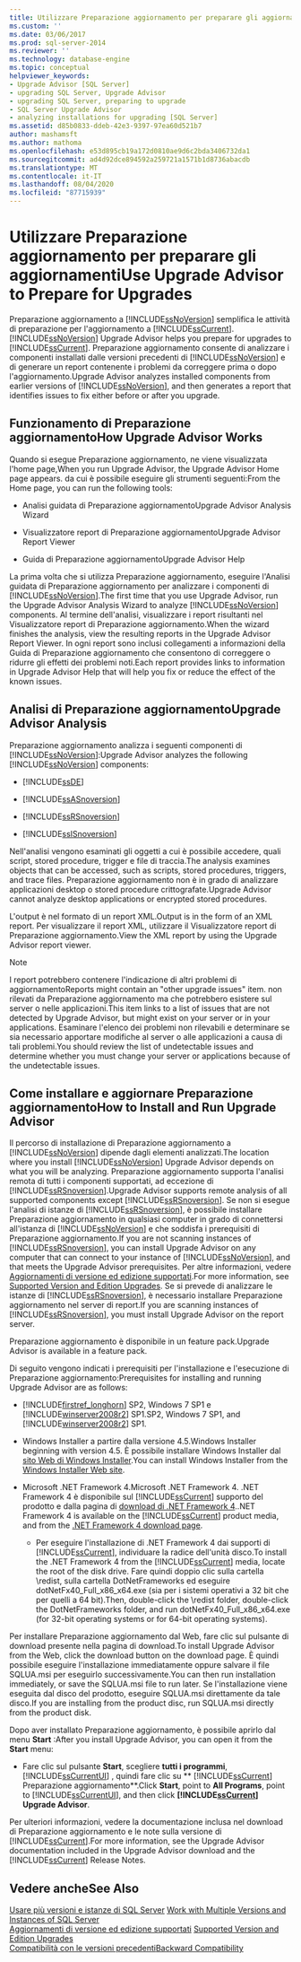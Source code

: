 ```yaml
---
title: Utilizzare Preparazione aggiornamento per preparare gli aggiornamenti | Microsoft Docs
ms.custom: ''
ms.date: 03/06/2017
ms.prod: sql-server-2014
ms.reviewer: ''
ms.technology: database-engine
ms.topic: conceptual
helpviewer_keywords:
- Upgrade Advisor [SQL Server]
- upgrading SQL Server, Upgrade Advisor
- upgrading SQL Server, preparing to upgrade
- SQL Server Upgrade Advisor
- analyzing installations for upgrading [SQL Server]
ms.assetid: d85b0833-ddeb-42e3-9397-97ea60d521b7
author: mashamsft
ms.author: mathoma
ms.openlocfilehash: e53d895cb19a172d0810ae9d6c2bda3406732da1
ms.sourcegitcommit: ad4d92dce894592a259721a1571b1d8736abacdb
ms.translationtype: MT
ms.contentlocale: it-IT
ms.lasthandoff: 08/04/2020
ms.locfileid: "87715939"
---
```

# <a name="use-upgrade-advisor-to-prepare-for-upgrades"></a><span data-ttu-id="c507c-102">Utilizzare Preparazione aggiornamento per preparare gli aggiornamenti</span><span class="sxs-lookup"><span data-stu-id="c507c-102">Use Upgrade Advisor to Prepare for Upgrades</span></span>
  <span data-ttu-id="c507c-103">Preparazione aggiornamento a [!INCLUDE[ssNoVersion](../../includes/ssnoversion-md.md)] semplifica le attività di preparazione per l'aggiornamento a [!INCLUDE[ssCurrent](../../includes/sscurrent-md.md)].</span><span class="sxs-lookup"><span data-stu-id="c507c-103">[!INCLUDE[ssNoVersion](../../includes/ssnoversion-md.md)] Upgrade Advisor helps you prepare for upgrades to [!INCLUDE[ssCurrent](../../includes/sscurrent-md.md)].</span></span> <span data-ttu-id="c507c-104">Preparazione aggiornamento consente di analizzare i componenti installati dalle versioni precedenti di [!INCLUDE[ssNoVersion](../../includes/ssnoversion-md.md)] e di generare un report contenente i problemi da correggere prima o dopo l'aggiornamento.</span><span class="sxs-lookup"><span data-stu-id="c507c-104">Upgrade Advisor analyzes installed components from earlier versions of [!INCLUDE[ssNoVersion](../../includes/ssnoversion-md.md)], and then generates a report that identifies issues to fix either before or after you upgrade.</span></span>  
  
## <a name="how-upgrade-advisor-works"></a><span data-ttu-id="c507c-105">Funzionamento di Preparazione aggiornamento</span><span class="sxs-lookup"><span data-stu-id="c507c-105">How Upgrade Advisor Works</span></span>  
 <span data-ttu-id="c507c-106">Quando si esegue Preparazione aggiornamento, ne viene visualizzata l'home page,</span><span class="sxs-lookup"><span data-stu-id="c507c-106">When you run Upgrade Advisor, the Upgrade Advisor Home page appears.</span></span> <span data-ttu-id="c507c-107">da cui è possibile eseguire gli strumenti seguenti:</span><span class="sxs-lookup"><span data-stu-id="c507c-107">From the Home page, you can run the following tools:</span></span>  
  
-   <span data-ttu-id="c507c-108">Analisi guidata di Preparazione aggiornamento</span><span class="sxs-lookup"><span data-stu-id="c507c-108">Upgrade Advisor Analysis Wizard</span></span>  
  
-   <span data-ttu-id="c507c-109">Visualizzatore report di Preparazione aggiornamento</span><span class="sxs-lookup"><span data-stu-id="c507c-109">Upgrade Advisor Report Viewer</span></span>  
  
-   <span data-ttu-id="c507c-110">Guida di Preparazione aggiornamento</span><span class="sxs-lookup"><span data-stu-id="c507c-110">Upgrade Advisor Help</span></span>  
  
 <span data-ttu-id="c507c-111">La prima volta che si utilizza Preparazione aggiornamento, eseguire l'Analisi guidata di Preparazione aggiornamento per analizzare i componenti di [!INCLUDE[ssNoVersion](../../includes/ssnoversion-md.md)].</span><span class="sxs-lookup"><span data-stu-id="c507c-111">The first time that you use Upgrade Advisor, run the Upgrade Advisor Analysis Wizard to analyze [!INCLUDE[ssNoVersion](../../includes/ssnoversion-md.md)] components.</span></span> <span data-ttu-id="c507c-112">Al termine dell'analisi, visualizzare i report risultanti nel Visualizzatore report di Preparazione aggiornamento.</span><span class="sxs-lookup"><span data-stu-id="c507c-112">When the wizard finishes the analysis, view the resulting reports in the Upgrade Advisor Report Viewer.</span></span> <span data-ttu-id="c507c-113">In ogni report sono inclusi collegamenti a informazioni della Guida di Preparazione aggiornamento che consentono di correggere o ridurre gli effetti dei problemi noti.</span><span class="sxs-lookup"><span data-stu-id="c507c-113">Each report provides links to information in Upgrade Advisor Help that will help you fix or reduce the effect of the known issues.</span></span>  
  
## <a name="upgrade-advisor-analysis"></a><span data-ttu-id="c507c-114">Analisi di Preparazione aggiornamento</span><span class="sxs-lookup"><span data-stu-id="c507c-114">Upgrade Advisor Analysis</span></span>  
 <span data-ttu-id="c507c-115">Preparazione aggiornamento analizza i seguenti componenti di [!INCLUDE[ssNoVersion](../../includes/ssnoversion-md.md)]:</span><span class="sxs-lookup"><span data-stu-id="c507c-115">Upgrade Advisor analyzes the following [!INCLUDE[ssNoVersion](../../includes/ssnoversion-md.md)] components:</span></span>  
  
-   [!INCLUDE[ssDE](../../includes/ssde-md.md)]  
  
-   [!INCLUDE[ssASnoversion](../../includes/ssasnoversion-md.md)]  
  
-   [!INCLUDE[ssRSnoversion](../../includes/ssrsnoversion-md.md)]  
  
-   [!INCLUDE[ssISnoversion](../../includes/ssisnoversion-md.md)]  
  
 <span data-ttu-id="c507c-116">Nell'analisi vengono esaminati gli oggetti a cui è possibile accedere, quali script, stored procedure, trigger e file di traccia.</span><span class="sxs-lookup"><span data-stu-id="c507c-116">The analysis examines objects that can be accessed, such as scripts, stored procedures, triggers, and trace files.</span></span> <span data-ttu-id="c507c-117">Preparazione aggiornamento non è in grado di analizzare applicazioni desktop o stored procedure crittografate.</span><span class="sxs-lookup"><span data-stu-id="c507c-117">Upgrade Advisor cannot analyze desktop applications or encrypted stored procedures.</span></span>  
  
 <span data-ttu-id="c507c-118">L'output è nel formato di un report XML.</span><span class="sxs-lookup"><span data-stu-id="c507c-118">Output is in the form of an XML report.</span></span> <span data-ttu-id="c507c-119">Per visualizzare il report XML, utilizzare il Visualizzatore report di Preparazione aggiornamento.</span><span class="sxs-lookup"><span data-stu-id="c507c-119">View the XML report by using the Upgrade Advisor report viewer.</span></span>  
  
> [!NOTE]  
>  <span data-ttu-id="c507c-120">I report potrebbero contenere l'indicazione di altri problemi di aggiornamento</span><span class="sxs-lookup"><span data-stu-id="c507c-120">Reports might contain an "other upgrade issues" item.</span></span> <span data-ttu-id="c507c-121">non rilevati da Preparazione aggiornamento ma che potrebbero esistere sul server o nelle applicazioni.</span><span class="sxs-lookup"><span data-stu-id="c507c-121">This item links to a list of issues that are not detected by Upgrade Advisor, but might exist on your server or in your applications.</span></span> <span data-ttu-id="c507c-122">Esaminare l'elenco dei problemi non rilevabili e determinare se sia necessario apportare modifiche al server o alle applicazioni a causa di tali problemi.</span><span class="sxs-lookup"><span data-stu-id="c507c-122">You should review the list of undetectable issues and determine whether you must change your server or applications because of the undetectable issues.</span></span>  
  
## <a name="how-to-install-and-run-upgrade-advisor"></a><span data-ttu-id="c507c-123">Come installare e aggiornare Preparazione aggiornamento</span><span class="sxs-lookup"><span data-stu-id="c507c-123">How to Install and Run Upgrade Advisor</span></span>  
 <span data-ttu-id="c507c-124">Il percorso di installazione di Preparazione aggiornamento a [!INCLUDE[ssNoVersion](../../includes/ssnoversion-md.md)] dipende dagli elementi analizzati.</span><span class="sxs-lookup"><span data-stu-id="c507c-124">The location where you install [!INCLUDE[ssNoVersion](../../includes/ssnoversion-md.md)] Upgrade Advisor depends on what you will be analyzing.</span></span> <span data-ttu-id="c507c-125">Preparazione aggiornamento supporta l'analisi remota di tutti i componenti supportati, ad eccezione di [!INCLUDE[ssRSnoversion](../../includes/ssrsnoversion-md.md)].</span><span class="sxs-lookup"><span data-stu-id="c507c-125">Upgrade Advisor supports remote analysis of all supported components except [!INCLUDE[ssRSnoversion](../../includes/ssrsnoversion-md.md)].</span></span> <span data-ttu-id="c507c-126">Se non si esegue l'analisi di istanze di [!INCLUDE[ssRSnoversion](../../includes/ssrsnoversion-md.md)], è possibile installare Preparazione aggiornamento in qualsiasi computer in grado di connettersi all'istanza di [!INCLUDE[ssNoVersion](../../includes/ssnoversion-md.md)] e che soddisfa i prerequisiti di Preparazione aggiornamento.</span><span class="sxs-lookup"><span data-stu-id="c507c-126">If you are not scanning instances of [!INCLUDE[ssRSnoversion](../../includes/ssrsnoversion-md.md)], you can install Upgrade Advisor on any computer that can connect to your instance of [!INCLUDE[ssNoVersion](../../includes/ssnoversion-md.md)], and that meets the Upgrade Advisor prerequisites.</span></span> <span data-ttu-id="c507c-127">Per altre informazioni, vedere [Aggiornamenti di versione ed edizione supportati](../../database-engine/install-windows/supported-version-and-edition-upgrades.md).</span><span class="sxs-lookup"><span data-stu-id="c507c-127">For more information, see [Supported Version and Edition Upgrades](../../database-engine/install-windows/supported-version-and-edition-upgrades.md).</span></span> <span data-ttu-id="c507c-128">Se si prevede di analizzare le istanze di [!INCLUDE[ssRSnoversion](../../includes/ssrsnoversion-md.md)], è necessario installare Preparazione aggiornamento nel server di report.</span><span class="sxs-lookup"><span data-stu-id="c507c-128">If you are scanning instances of [!INCLUDE[ssRSnoversion](../../includes/ssrsnoversion-md.md)], you must install Upgrade Advisor on the report server.</span></span>  
  
 <span data-ttu-id="c507c-129">Preparazione aggiornamento è disponibile in un feature pack.</span><span class="sxs-lookup"><span data-stu-id="c507c-129">Upgrade Advisor is available in a feature pack.</span></span>  
  
 <span data-ttu-id="c507c-130">Di seguito vengono indicati i prerequisiti per l'installazione e l'esecuzione di Preparazione aggiornamento:</span><span class="sxs-lookup"><span data-stu-id="c507c-130">Prerequisites for installing and running Upgrade Advisor are as follows:</span></span>  
  
-   [!INCLUDE[firstref_longhorn](../../includes/firstref-longhorn-md.md)] <span data-ttu-id="c507c-131">SP2, Windows 7 SP1 e [!INCLUDE[winserver2008r2](../../includes/winserver2008r2-md.md)] SP1.</span><span class="sxs-lookup"><span data-stu-id="c507c-131">SP2, Windows 7 SP1, and [!INCLUDE[winserver2008r2](../../includes/winserver2008r2-md.md)] SP1.</span></span>  
  
-   <span data-ttu-id="c507c-132">Windows Installer a partire dalla versione 4.5.</span><span class="sxs-lookup"><span data-stu-id="c507c-132">Windows Installer beginning with version 4.5.</span></span> <span data-ttu-id="c507c-133">È possibile installare Windows Installer dal [sito Web di Windows Installer](https://www.microsoft.com/download/details.aspx?id=8483).</span><span class="sxs-lookup"><span data-stu-id="c507c-133">You can install Windows Installer from the [Windows Installer Web site](https://www.microsoft.com/download/details.aspx?id=8483).</span></span>  
  
-   <span data-ttu-id="c507c-134">Microsoft .NET Framework 4.</span><span class="sxs-lookup"><span data-stu-id="c507c-134">Microsoft .NET Framework 4.</span></span> <span data-ttu-id="c507c-135">.NET Framework 4 è disponibile sul [!INCLUDE[ssCurrent](../../includes/sscurrent-md.md)] supporto del prodotto e dalla pagina di [download di .NET Framework 4](https://go.microsoft.com/fwlink/?LinkId=209895).</span><span class="sxs-lookup"><span data-stu-id="c507c-135">.NET Framework 4 is available on the [!INCLUDE[ssCurrent](../../includes/sscurrent-md.md)] product media, and from the [.NET Framework 4 download page](https://go.microsoft.com/fwlink/?LinkId=209895).</span></span>  
  
    -   <span data-ttu-id="c507c-136">Per eseguire l'installazione di .NET Framework 4 dai supporti di [!INCLUDE[ssCurrent](../../includes/sscurrent-md.md)], individuare la radice dell'unità disco.</span><span class="sxs-lookup"><span data-stu-id="c507c-136">To install the .NET Framework 4 from the [!INCLUDE[ssCurrent](../../includes/sscurrent-md.md)] media, locate the root of the disk drive.</span></span> <span data-ttu-id="c507c-137">Fare quindi doppio clic sulla cartella \redist, sulla cartella DotNetFrameworks ed eseguire dotNetFx40_Full_x86_x64.exe (sia per i sistemi operativi a 32 bit che per quelli a 64 bit).</span><span class="sxs-lookup"><span data-stu-id="c507c-137">Then, double-click the \redist folder, double-click the DotNetFrameworks folder, and run dotNetFx40_Full_x86_x64.exe (for 32-bit operating systems or for 64-bit operating systems).</span></span>  
  
 <span data-ttu-id="c507c-138">Per installare Preparazione aggiornamento dal Web, fare clic sul pulsante di download presente nella pagina di download.</span><span class="sxs-lookup"><span data-stu-id="c507c-138">To install Upgrade Advisor from the Web, click the download button on the download page.</span></span> <span data-ttu-id="c507c-139">È quindi possibile eseguire l'installazione immediatamente oppure salvare il file SQLUA.msi per eseguirlo successivamente.</span><span class="sxs-lookup"><span data-stu-id="c507c-139">You can then run installation immediately, or save the SQLUA.msi file to run later.</span></span> <span data-ttu-id="c507c-140">Se l'installazione viene eseguita dal disco del prodotto, eseguire SQLUA.msi direttamente da tale disco.</span><span class="sxs-lookup"><span data-stu-id="c507c-140">If you are installing from the product disc, run SQLUA.msi directly from the product disk.</span></span>  
  
 <span data-ttu-id="c507c-141">Dopo aver installato Preparazione aggiornamento, è possibile aprirlo dal menu **Start** :</span><span class="sxs-lookup"><span data-stu-id="c507c-141">After you install Upgrade Advisor, you can open it from the **Start** menu:</span></span>  
  
-   <span data-ttu-id="c507c-142">Fare clic sul pulsante **Start**, scegliere **tutti i programmi**, [!INCLUDE[ssCurrentUI](../../includes/sscurrentui-md.md)] , quindi fare clic su \*\* [!INCLUDE[ssCurrent](../../includes/sscurrent-md.md)] Preparazione aggiornamento\*\*.</span><span class="sxs-lookup"><span data-stu-id="c507c-142">Click **Start**, point to **All Programs**, point to [!INCLUDE[ssCurrentUI](../../includes/sscurrentui-md.md)], and then click **[!INCLUDE[ssCurrent](../../includes/sscurrent-md.md)] Upgrade Advisor**.</span></span>  
  
 <span data-ttu-id="c507c-143">Per ulteriori informazioni, vedere la documentazione inclusa nel download di Preparazione aggiornamento e le note sulla versione di [!INCLUDE[ssCurrent](../../includes/sscurrent-md.md)].</span><span class="sxs-lookup"><span data-stu-id="c507c-143">For more information, see the Upgrade Advisor documentation included in the Upgrade Advisor download and the [!INCLUDE[ssCurrent](../../includes/sscurrent-md.md)] Release Notes.</span></span>  
  
## <a name="see-also"></a><span data-ttu-id="c507c-144">Vedere anche</span><span class="sxs-lookup"><span data-stu-id="c507c-144">See Also</span></span>  
 <span data-ttu-id="c507c-145">[Usare più versioni e istanze di SQL Server](../../../2014/sql-server/install/work-with-multiple-versions-and-instances-of-sql-server.md) </span><span class="sxs-lookup"><span data-stu-id="c507c-145">[Work with Multiple Versions and Instances of SQL Server](../../../2014/sql-server/install/work-with-multiple-versions-and-instances-of-sql-server.md) </span></span>  
 <span data-ttu-id="c507c-146">[Aggiornamenti di versione ed edizione supportati](../../database-engine/install-windows/supported-version-and-edition-upgrades.md) </span><span class="sxs-lookup"><span data-stu-id="c507c-146">[Supported Version and Edition Upgrades](../../database-engine/install-windows/supported-version-and-edition-upgrades.md) </span></span>  
 [<span data-ttu-id="c507c-147">Compatibilità con le versioni precedenti</span><span class="sxs-lookup"><span data-stu-id="c507c-147">Backward Compatibility</span></span>](../../../2014/getting-started/backward-compatibility.md)  
  
  
